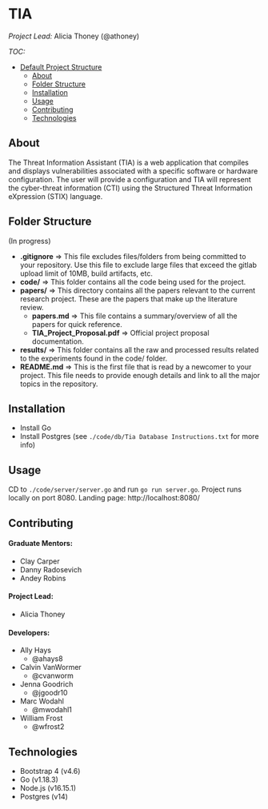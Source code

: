 # TIA

*Project Lead:* Alicia Thoney (@athoney)

*TOC:*
- [Default Project Structure](#default-project-structure)
  - [About](#about)
  - [Folder Structure](#folder-structure)
  - [Installation](#installation)
  - [Usage](#usage)
  - [Contributing](#contributing)
  - [Technologies](#technologies)

## About

The Threat Information Assistant (TIA) is a web application that compiles and displays vulnerabilities associated with a specific software or hardware configuration. The user will provide a configuration and TIA will represent the cyber-threat information (CTI) using the Structured Threat Information eXpression (STIX) language.

<!-- [See WIKI](https://uwcedar.io/lab-tech/default-project/wikis/home)
 change this URL to your project's wiki after reviewing the default project wiki -->

## Folder Structure

(In progress)

- **.gitignore** => This file excludes files/folders from being committed to your repository. Use this file to exclude large files that exceed the gitlab upload limit of 10MB, build artifacts, etc.
- **code/** => This folder contains all the code being used for the project.
- **papers/** => This directory contains all the papers relevant to the current research project. These are the papers that make up the literature review.
  - **papers.md** => This file contains a summary/overview of all the papers for quick reference.
  - **TIA_Project_Proposal.pdf** => Official project proposal documentation.
- **results/** => This folder contains all the raw and processed results related to the experiments found in the code/ folder.
- **README.md** => This is the first file that is read by a newcomer to your project. This file needs to provide enough details and link to all the major topics in the repository.

## Installation

- Install Go
- Install Postgres (see `./code/db/Tia Database Instructions.txt` for more info)

## Usage

CD to `./code/server/server.go` and run `go run server.go`. Project runs locally on port 8080. Landing page: http://localhost:8080/

## Contributing

#### Graduate Mentors:
- Clay Carper
- Danny Radosevich
- Andey Robins

#### Project Lead:
- Alicia Thoney

#### Developers:
- Ally Hays
  - @ahays8
- Calvin VanWormer
  - @cvanworm
- Jenna Goodrich
  - @jgoodr10
- Marc Wodahl 
  - @mwodahl1
- William Frost
  - @wfrost2

## Technologies
- Bootstrap 4 (v4.6)
- Go (v1.18.3)
- Node.js (v16.15.1)
- Postgres (v14)
